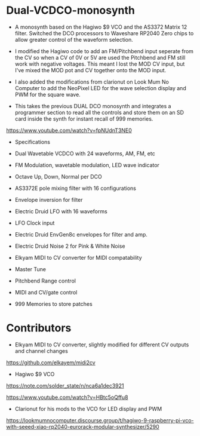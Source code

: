 # Dual-VCDCO-monosynth
- A monosynth based on the Hagiwo $9 VCO and the AS3372 Matrix 12 filter. 
Switched the DCO processors to Waveshare RP2040 Zero chips to allow greater control of the waveform selection.

- I modified the Hagiwo code to add an FM/Pitchbend input seperate from the CV so when a CV of 0V or 5V are used the Pitchbend and FM still work with negative voltages. This meant I lost the MOD CV input, but I've mixed the MOD pot and CV together onto the MOD input.

- I also added the modifications from clarionut on Look Mum No Computer to add the NeoPixel LED for the wave selection display and PWM for the square wave.

- This takes the previous DUAL DCO monosynth and integrates a programmer section to read all the controls and store them on an SD card inside the synth for instant recall of 999 memories.

https://www.youtube.com/watch?v=fpNUdnT3NE0

- Specifications

- Dual Wavetable VCDCO with 24 waveforms, AM, FM, etc
- FM Modulation, wavetable modulation, LED wave indicator
- Octave Up, Down, Normal per DCO
- AS3372E pole mixing filter with 16 configurations
- Envelope inversion for filter
- Electric Druid LFO with 16 waveforms
- LFO Clock input
- Electric Druid EnvGen8c envelopes for filter and amp.
- Electric Druid Noise 2 for Pink & White Noise
- Elkyam MIDI to CV converter for MIDI compatability
- Master Tune
- Pitchbend Range control
- MIDI and CV/gate control
- 999 Memories to store patches

# Contributors

- Elkyam MIDI to CV converter, slightly modified for different CV outputs and channel changes

https://github.com/elkayem/midi2cv

- Hagiwo $9 VCO

https://note.com/solder_state/n/nca6a1dec3921

https://www.youtube.com/watch?v=HBtc5oQffu8

- Clarionut for his mods to the VCO for LED display and PWM

https://lookmumnocomputer.discourse.group/t/hagiwo-9-raspberry-pi-vco-with-seeed-xiao-rp2040-eurorack-modular-synthesizer/5290


